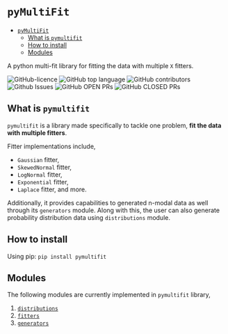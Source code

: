 # `pyMultiFit`

- [`pyMultiFit`](#pymultifit)
  - [What is `pymultifit`](#what-is-pymultifit)
  - [How to install](#how-to-install)
  - [Modules](#modules)

A python multi-fit library for fitting the data with multiple `X` fitters.

![GitHub-licence](https://img.shields.io/github/license/syedalimohsinbukhari/pymultifit?style=for-the-badge&color=darkblue)
![GitHub top language](https://img.shields.io/github/languages/top/syedalimohsinbukhari/pymultifit?color=lightgreen&style=for-the-badge)
![GitHub contributors](https://img.shields.io/github/contributors/syedalimohsinbukhari/pymultifit?color=gold&style=for-the-badge)
![Github Issues](https://img.shields.io/github/issues/syedalimohsinbukhari/pymultifit?color=orange&style=for-the-badge)
![GitHub OPEN PRs](https://img.shields.io/github/issues-pr/syedalimohsinbukhari/pymultifit?color=darkred&style=for-the-badge)
![GitHub CLOSED PRs](https://img.shields.io/github/issues-pr-closed/syedalimohsinbukhari/pymultifit?color=darkgreen&style=for-the-badge)

## What is `pymultifit`

`pymultifit` is a library made specifically to tackle one problem, **fit the data with multiple fitters**.

Fitter implementations include,

- `Gaussian` fitter,
- `SkewedNormal` fitter,
- `LogNormal` fitter,
- `Exponential` fitter,
- `Laplace` fitter, and more.

Additionally, it provides capabilities to generated n-modal data as well through its `generators` module.
Along with this, the user can also generate probability distribution data using `distributions` module.

## How to install

Using pip: `pip install pymultifit`

## Modules

The following modules are currently implemented in `pymultifit` library,

1. [`distributions`](https://github.com/syedalimohsinbukhari/pyMultiFit/tree/main/docs/distributions.md)
2. [`fitters`](https://github.com/syedalimohsinbukhari/pyMultiFit/tree/main/docs/fitters.md)
3. [`generators`](https://github.com/syedalimohsinbukhari/pyMultiFit/tree/main/docs/generators.md)
